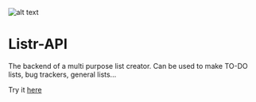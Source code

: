 ![alt text](https://github.com/Connectslide121/Listr-API/blob/master/Connect_banner_github.png)

# Listr-API

The backend of a multi purpose list creator. Can be used to make TO-DO lists, bug trackers, general lists...

Try it [here](https://connectslide121.github.io/listr/)

